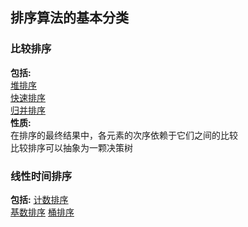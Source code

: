 ## 排序算法的基本分类
### 比较排序
__包括:__  
[堆排序](https://github.com/DAC8811/notes_of_Introduction_of_Algorithms/blob/master/%E6%8E%92%E5%BA%8F%E7%AE%97%E6%B3%95/%E5%A0%86%E6%8E%92%E5%BA%8F.md)  
[快速排序](https://github.com/DAC8811/notes_of_Introduction_of_Algorithms/blob/master/%E6%8E%92%E5%BA%8F%E7%AE%97%E6%B3%95/%E5%BF%AB%E9%80%9F%E6%8E%92%E5%BA%8F.md)   
[归并排序](https://github.com/DAC8811/notes_of_Introduction_of_Algorithms/blob/master/%E6%8E%92%E5%BA%8F%E7%AE%97%E6%B3%95/%E5%BD%92%E5%B9%B6%E6%8E%92%E5%BA%8F.md)  
__性质:__  
在排序的最终结果中，各元素的次序依赖于它们之间的比较  
比较排序可以抽象为一颗决策树
### 线性时间排序
__包括:__
[计数排序](https://github.com/DAC8811/notes_of_Introduction_of_Algorithms/blob/master/%E6%8E%92%E5%BA%8F%E7%AE%97%E6%B3%95/%E8%AE%A1%E6%95%B0%E6%8E%92%E5%BA%8F.md)  
[基数排序](https://github.com/DAC8811/notes_of_Introduction_of_Algorithms/blob/master/%E6%8E%92%E5%BA%8F%E7%AE%97%E6%B3%95/%E5%9F%BA%E6%95%B0%E6%8E%92%E5%BA%8F.md)
[桶排序](https://github.com/DAC8811/notes_of_Introduction_of_Algorithms/blob/master/%E6%8E%92%E5%BA%8F%E7%AE%97%E6%B3%95/%E6%A1%B6%E6%8E%92%E5%BA%8F.md)

